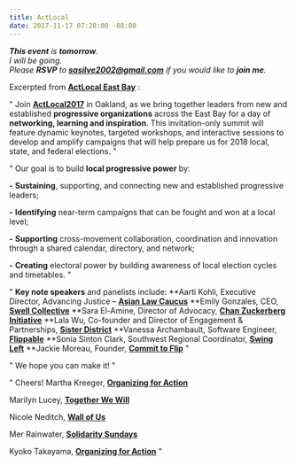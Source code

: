 ```yaml
---
title: ActLocal
date: 2017-11-17 07:28:00 -08:00
---
```


***This event** is **tomorrow**.  
I will be going.  
Please **RSVP** to **sasilve2002@gmail.com** if you would like to **join me**.*

Excerpted from [**ActLocal East Bay**](http://www.actlocal2017.org/) :

"   Join [**ActLocal2017**](http://www.actlocal2017.org/) in Oakland, as we bring together leaders from new and established **progressive organizations** across the East Bay for a day of **networking, learning and inspiration**. This invitation-only summit will feature dynamic keynotes, targeted workshops, and interactive sessions to develop and amplify campaigns that will help prepare us for 2018 local, state, and federal elections.   "

"  Our goal is to build **local progressive power** by:

**-** **Sustaining**, supporting, and connecting new and established progressive leaders;

**-** **Identifying** near-term campaigns that can be fought and won at a local level;

**-** **Supporting** cross-movement collaboration, coordination and innovation through a shared calendar, directory, and network;

**-** **Creating** electoral power by building awareness of local election cycles and timetables.  "

"  **Key note speakers** and panelists include:
**Aarti Kohli, Executive Director, Advancing Justice – [**Asian Law Caucus**](http://www.advancingjustice-alc.org/)
**Emily Gonzales, CEO, [**Swell Collective**](https://www.swellcollective.org/)
**Sara El-Amine, Director of Advocacy, [**Chan Zuckerberg Initiative**](https://chanzuckerberg.com/)
**Lala Wu, Co-founder and Director of Engagement & Partnerships, [**Sister District**](https://www.sisterdistrict.com/)
**Vanessa Archambault, Software Engineer, [**Flippable**](https://flippable.org/)
**Sonia Sinton Clark, Southwest Regional Coordinator, [**Swing Left**](https://swingleft.org/)
**Jackie Moreau, Founder, [**Commit to Flip**](http://www.committoflipblue.com/)  "

"  We hope you can make it!  "

"  Cheers!
Martha Kreeger, [**Organizing for Action**](https://www.ofa.us/)

Marilyn Lucey, [**Together We Will**](http://twwusa.org/)

Nicole Neditch, [**Wall of Us**](https://www.wallofus.org/)

Mer Rainwater, [**Solidarity Sundays**](https://www.solidaritysundays.org/)

Kyoko Takayama, [**Organizing for Action**](https://www.ofa.us/) "
